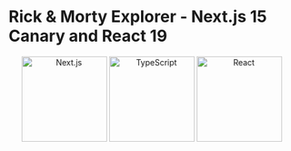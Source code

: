 # Rick & Morty Explorer - Next.js 15 Canary and React 19

<p align="center">
  <img src="https://upload.wikimedia.org/wikipedia/commons/8/8e/Nextjs-logo.svg" alt="Next.js" width="150"/>
  <img src="https://cdn.jsdelivr.net/gh/devicons/devicon/icons/typescript/typescript-original.svg" alt="TypeScript" width="150"/>
  <img src="https://raw.githubusercontent.com/saadeghi/files/main/react.svg" alt="React" width="150"/>
</p>